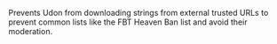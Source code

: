 Prevents Udon from downloading strings from external trusted URLs to prevent common lists like the FBT Heaven Ban list and avoid their moderation.
